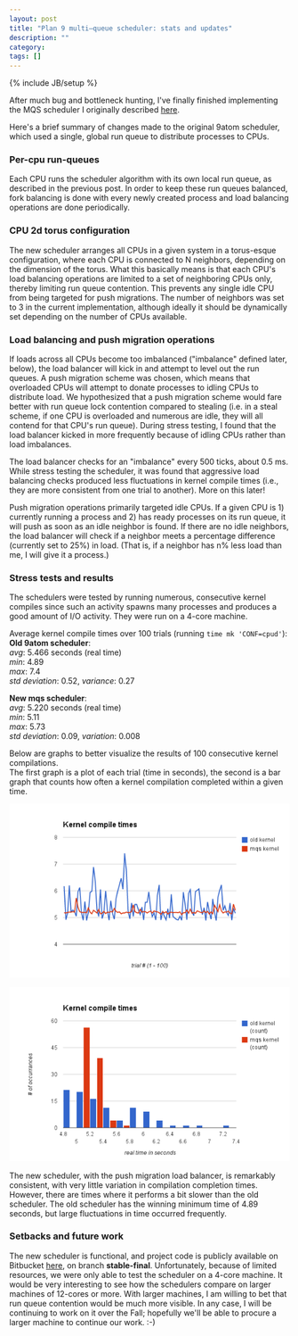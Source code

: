```yaml
---
layout: post
title: "Plan 9 multi–queue scheduler: stats and updates"
description: ""
category: 
tags: []
---
```

{% include JB/setup %}

After much bug and bottleneck hunting, I've finally finished implementing the MQS scheduler I originally described [here](http://cowsay.org/).

Here's a brief summary of changes made to the original 9atom scheduler, which used a single, global run queue to distribute processes to CPUs.

### Per-cpu run-queues
Each CPU runs the scheduler algorithm with its own local run queue, as described in the previous post. In order to keep these run queues balanced, fork balancing is
done with every newly created process and load balancing operations are done periodically.

### CPU 2d torus configuration
The new scheduler arranges all CPUs in a given system in a torus-esque configuration, 
where each CPU is connected to N neighbors, depending on the dimension of the torus.
What this basically means is that each CPU's load balancing operations
are limited to a set of neighboring CPUs only, thereby limiting run queue contention.
This prevents any single idle CPU from being targeted for push migrations.
The number of neighbors was set to 3 in the current implementation, 
although ideally it should be dynamically set depending on the number of CPUs available.

### Load balancing and push migration operations
If loads across all CPUs become too imbalanced ("imbalance" defined later, below), the load balancer will kick in and attempt to 
level out the run queues. A push migration scheme was chosen, which means that overloaded CPUs will attempt
to donate processes to idling CPUs to distribute load. We hypothesized that a push migration scheme would 
fare better with run queue lock contention compared to stealing (i.e. in a steal scheme, if one CPU is overloaded and numerous are idle, they will all contend for that CPU's run queue).
During stress testing, I found that the load balancer kicked in more frequently because of idling CPUs rather than load imbalances.

The load balancer checks for an "imbalance" every 500 ticks, about 0.5 ms. While stress testing the scheduler,
it was found that aggressive load balancing checks produced less fluctuations in kernel compile times (i.e., they
are more consistent from one trial to another). More on this later! 

Push migration operations primarily targeted idle CPUs. If a given CPU is 1) currently running a process and 2) has ready processes on its run queue, it will push
as soon as an idle neighbor is found. If there are no idle neighbors, the load balancer will check if a neighbor meets 
a percentage difference (currently set to 25%) in load. (That is, if a neighbor has n% less load than me, I will give it a process.)

### Stress tests and results
The schedulers were tested by running numerous, consecutive kernel compiles since such an activity spawns many processes and 
produces a good amount of I/O activity. They were run on a 4-core machine.

Average kernel compile times over 100 trials (running `time mk 'CONF=cpud'`):  
**Old 9atom scheduler**:  
_avg_: 5.466 seconds (real time)  
_min_: 4.89  
_max_: 7.4  
_std deviation_: 0.52, _variance_: 0.27

**New mqs scheduler**:  
_avg_: 5.220 seconds (real time)  
_min_: 5.11  
_max_: 5.73  
_std deviation_: 0.09, _variation_: 0.008

Below are graphs to better visualize the results of 100 consecutive kernel compilations.  
The first graph is a plot of each trial (time in seconds), the second is a bar graph that counts how
often a kernel compilation completed within a given time. 

<p align="center">
  <img src="/assets/images/2014-08-18/mqs-compile-line-graph.png"/>
</p>
<p align="center">
  <img src="/assets/images/2014-08-18/mqs-compile-bar-graph.png"/>
</p>

The new scheduler, with the push migration load balancer, is remarkably consistent, with very little variation
in compilation completion times. However, there are times where it performs a bit slower than the old scheduler.
The old scheduler has the winning minimum time of 4.89 seconds, but large fluctuations in time occurred frequently.

### Setbacks and future work
The new scheduler is functional, and project code is publicly available on Bitbucket [here](https://bitbucket.org/flaming-toast/mqs-nix), on branch **stable-final**.
Unfortunately, because of limited resources, we were only able to test the scheduler on a 4-core machine. It would
be very interesting to see how the schedulers compare on larger machines of 12-cores or more. With larger machines,
I am willing to bet that run queue contention would be much more visible.
In any case, I will be continuing to work on it over the Fall; hopefully we'll be able to procure a larger machine to continue our work. :-)

